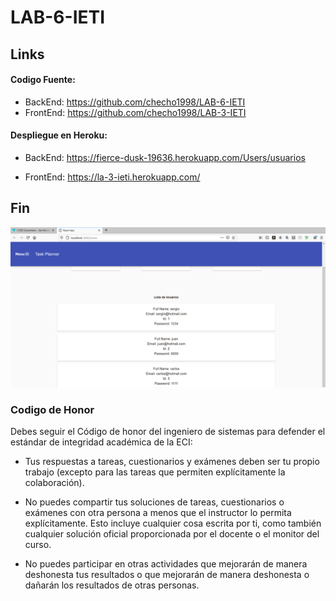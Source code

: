 # LAB-6-IETI

## Links

#### Codigo Fuente:
- BackEnd:  https://github.com/checho1998/LAB-6-IETI
- FrontEnd: https://github.com/checho1998/LAB-3-IETI

#### Despliegue en Heroku:

- BackEnd: https://fierce-dusk-19636.herokuapp.com/Users/usuarios

- FrontEnd:  https://la-3-ieti.herokuapp.com/

## Fin

![Imagenes](https://github.com/checho1998/LAB-6-IETI/blob/master/Imagenes/1.PNG)

### Codigo de Honor

Debes seguir el Código de honor del ingeniero de sistemas para defender el estándar de integridad académica de la ECI:

- Tus respuestas a tareas, cuestionarios y exámenes deben ser tu propio trabajo (excepto para las tareas que permiten explícitamente la colaboración).

- No puedes compartir tus soluciones de tareas, cuestionarios o exámenes con otra persona a menos que el instructor lo permita explícitamente. Esto incluye cualquier cosa escrita por ti, como también cualquier solución oficial proporcionada por el docente o el monitor del curso.

- No puedes participar en otras actividades que mejorarán de manera deshonesta tus resultados o que mejorarán de manera deshonesta o dañarán los resultados de otras personas.
